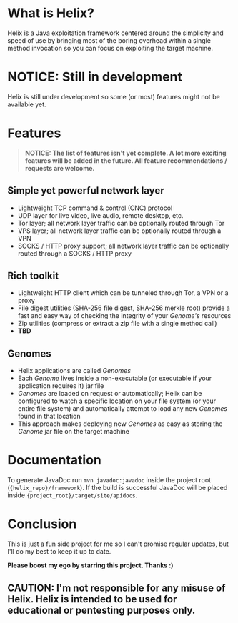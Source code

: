 # What is Helix?
Helix is a Java exploitation framework centered around the simplicity and speed of use by bringing most of the boring overhead within a single method invocation so you can focus on exploiting the target machine.

# NOTICE: Still in development
Helix is still under development so some (or most) features might not be available yet.

# Features
> **NOTICE: The list of features isn't yet complete. A lot more exciting features will be added in the future. All feature recommendations / requests are welcome.**

## Simple yet powerful network layer
- Lightweight TCP command & control (CNC) protocol
- UDP layer for live video, live audio, remote desktop, etc.
- Tor layer; all network layer traffic can be optionally routed through Tor
- VPS layer; all network layer traffic can be optionally routed through a VPN
- SOCKS / HTTP proxy support; all network layer traffic can be optionally routed through a SOCKS / HTTP proxy

## Rich toolkit
- Lightweight HTTP client which can be tunneled through Tor, a VPN or a proxy
- File digest utilities (SHA-256 file digest, SHA-256 merkle root) provide a fast and easy way of checking the integrity of your _Genome's_ resources
- Zip utilities (compress or extract a zip file with a single method call)
- **TBD**

## Genomes
- Helix applications are called _Genomes_
- Each _Genome_ lives inside a non-executable (or executable if your application requires it) jar file
- _Genomes_ are loaded on request or automatically; Helix can be configured to watch a specific location on your file system (or your entire file system) and automatically attempt to load any new _Genomes_ found in that location
- This approach makes deploying new _Genomes_ as easy as storing the _Genome_ jar file on the target machine

# Documentation
To generate JavaDoc run `mvn javadoc:javadoc` inside the project root (`{helix_repo}/framework`). If the build is successful JavaDoc will be placed inside `{project_root}/target/site/apidocs`.

# Conclusion
This is just a fun side project for me so I can't promise regular updates, but I'll do my best to keep it up to date.

**Please boost my ego by starring this project. Thanks :)**

## CAUTION: I'm not responsible for any misuse of Helix. Helix is intended to be used for educational or pentesting purposes only.
